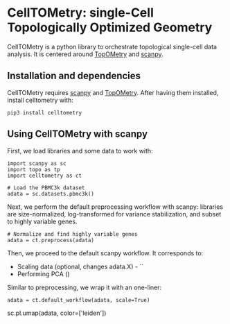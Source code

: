 # CellTOMetry: single-Cell Topologically Optimized Geometry

CellTOMetry is a python library to
orchestrate topological single-cell data analysis. It is centered around 
[TopOMetry](https://github.com/davisidarta/topometry) and 
[scanpy](https://scanpy.readthedocs.io/en/stable/index.html).

## Installation and dependencies

CellTOMetry requires [scanpy](https://scanpy.readthedocs.io/en/stable/index.html) 
and [TopOMetry](https://github.com/davisidarta/topometry). After having them installed,
install celltometry with:

```
pip3 install celltometry
```

## Using CellTOMetry with scanpy

First, we load libraries and some data to work with:
```
import scanpy as sc
import topo as tp
import celltometry as ct

# Load the PBMC3k dataset
adata = sc.datasets.pbmc3k()
```

Next, we perform the default preprocessing workflow with scanpy: libraries are size-normalized,
log-transformed for variance stabilization, and subset to highly variable genes. 

```
# Normalize and find highly variable genes
adata = ct.preprocess(adata)
```

Then, we proceed to the default scanpy workflow. It corresponds to:
* Scaling data (optional, changes adata.X) - ``
* Performing PCA ()


Similar to preprocessing, we wrap it
with an one-liner:

```
adata = ct.default_workflow(adata, scale=True)
```

sc.pl.umap(adata, color=['leiden'])

```



